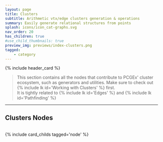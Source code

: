 ```yaml
---
layout: page
title: Clusters
subtitle: Arithmetic vtx/edge clusters generation & operations
summary: Easily generate relational structures from points
splash: icons/icon_cat-graphs.svg
nav_order: 20
has_children: true
#use_child_thumbnails: true
preview_img: previews/index-clusters.png
tagged:
    - category
---
```


{% include header_card %}

> This section contains all the nodes that contribute to PCGEx' cluster ecosystem, such as generators and utilities. Make sure to check out {% include lk id='Working with Clusters' %} first.  
> It is tightly related to {% include lk id='Edges' %} and {% include lk id='Pathfinding' %}

---
## Clusters Nodes
<br>
{% include card_childs tagged='node' %}
